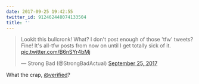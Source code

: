 ```yaml
---
date: 2017-09-25 19:42:55
twitter_id: 912462448074133504
title: ''
---
```


<blockquote class="twitter-tweet"><p lang="en" dir="ltr">Lookit this bullcronk! What? I don&#39;t post enough of those &#39;tfw&#39; tweets? Fine! It&#39;s all-tfw posts from now on until I get totally sick of it. <a href="https://t.co/B6nSYr4bMj">pic.twitter.com/B6nSYr4bMj</a></p>&mdash; Strong Bad (@StrongBadActual) <a href="https://twitter.com/StrongBadActual/status/912458542464077825?ref_src=twsrc%5Etfw">September 25, 2017</a></blockquote>
<script async src="https://platform.twitter.com/widgets.js" charset="utf-8"></script>

What the crap, [@verified](https://twitter.com/verified)?
